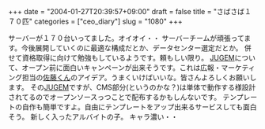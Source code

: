 +++
date = "2004-01-27T20:39:57+09:00"
draft = false
title = "さばさば１７０匹"
categories = ["ceo_diary"]
slug = "1080"
+++

サーバーが１７０台いってました。オイオイ・・
サーバーチームが頑張ってます。今後展開していくのに最適な構成だとか、データセンター選定だとか。
併せて資格取得に向けて勉強もしているようです。頼もしい限り。
<a href="http://jugem.yosy.jp/" target="_blank">JUGEM</a>について、オープン前に面白いキャンペーンが出来そうです。これは広報・マーケティング担当の<a href="http://kentarow.com" target="_blank">佐藤くん</a>のアイデア。うまくいけばいいな。皆さんよろしくお願いします。
その<a href="http://jugem.yosy.jp/" target="_blank">JUGEM</a>ですが、CMS部分(というのかな？)は単体で動作する様設計されてるのでオープンソースっつことで配布するかもしんないです。
テンプレートの自作も簡単ですよ。自由にテンプレートをアップ出来るサービスしても面白そう。
新しく入ったアルバイトの子。
キャラ濃い・・
